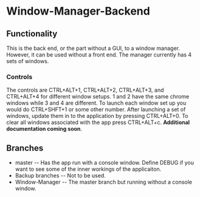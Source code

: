 # Window-Manager-Backend
## Functionality
This is the back end, or the part without a GUI, to a window manager. However, it can be used without a front end. The manager currently has 4 sets of windows.
### Controls
The controls are CTRL+ALT+1, CTRL+ALT+2, CTRL+ALT+3, and CTRL+ALT+4 for different window setups. 1 and 2 have the same chrome windows while 3 and 4 are different. 
To launch each window set up you would do CTRL+SHFT+1 or some other number. After launching a set of windows, update them in to the application by pressing CTRL+ALT+0.
To clear all windows associated with the app press CTRL+ALT+c. **Additional documentation coming soon**.
## Branches
* master -- Has the app run with a console window. Define DEBUG if you want to see some of the inner workings of the applicaiton.
* Backup branches -- Not to be used.
* Window-Manager -- The master branch but running without a console window. 
